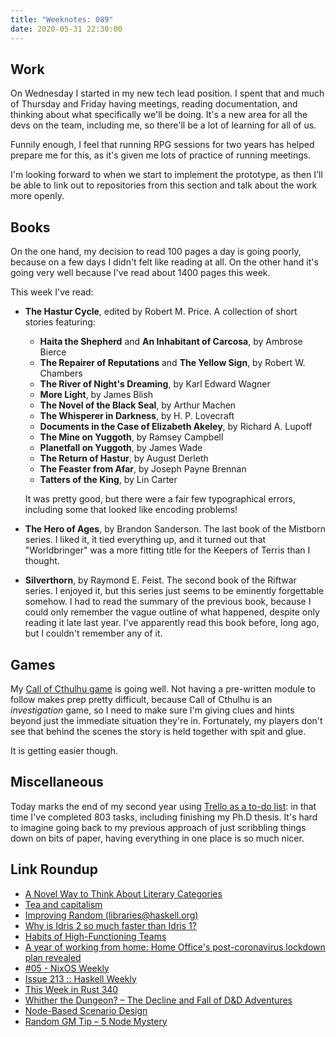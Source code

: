 ```yaml
---
title: "Weeknotes: 089"
date: 2020-05-31 22:30:00
---
```


## Work

On Wednesday I started in my new tech lead position.  I spent that and
much of Thursday and Friday having meetings, reading documentation,
and thinking about what specifically we'll be doing.  It's a new area
for all the devs on the team, including me, so there'll be a lot of
learning for all of us.

Funnily enough, I feel that running RPG sessions for two years has
helped prepare me for this, as it's given me lots of practice of
running meetings.

I'm looking forward to when we start to implement the prototype, as
then I'll be able to link out to repositories from this section and
talk about the work more openly.


## Books

On the one hand, my decision to read 100 pages a day is going poorly,
because on a few days I didn't felt like reading at all.  On the other
hand it's going very well because I've read about 1400 pages this
week.

This week I've read:

- **The Hastur Cycle**, edited by Robert M. Price.  A collection of
  short stories featuring:

  - **Haita the Shepherd** and **An Inhabitant of Carcosa**, by Ambrose Bierce
  - **The Repairer of Reputations** and **The Yellow Sign**, by Robert W. Chambers
  - **The River of Night's Dreaming**, by Karl Edward Wagner
  - **More Light**, by James Blish
  - **The Novel of the Black Seal**, by Arthur Machen
  - **The Whisperer in Darkness**, by H. P. Lovecraft
  - **Documents in the Case of Elizabeth Akeley**, by Richard A. Lupoff
  - **The Mine on Yuggoth**, by Ramsey Campbell
  - **Planetfall on Yuggoth**, by James Wade
  - **The Return of Hastur**, by August Derleth
  - **The Feaster from Afar**, by Joseph Payne Brennan
  - **Tatters of the King**, by Lin Carter

  It was pretty good, but there were a fair few typographical errors,
  including some that looked like encoding problems!

- **The Hero of Ages**, by Brandon Sanderson.  The last book of the
  Mistborn series.  I liked it, it tied everything up, and it turned
  out that "Worldbringer" was a more fitting title for the Keepers of
  Terris than I thought.

- **Silverthorn**, by Raymond E. Feist.  The second book of the
  Riftwar series.  I enjoyed it, but this series just seems to be
  eminently forgettable somehow.  I had to read the summary of the
  previous book, because I could only remember the vague outline of
  what happened, despite only reading it late last year.  I've
  apparently read this book before, long ago, but I couldn't remember
  any of it.


## Games

My [Call of Cthulhu game][] is going well.  Not having a pre-written
module to follow makes prep pretty difficult, because Call of Cthulhu
is an *investigation* game, so I need to make sure I'm giving clues
and hints beyond just the immediate situation they're in.
Fortunately, my players don't see that behind the scenes the story is
held together with spit and glue.

It is getting easier though.

[Call of Cthulhu game]: campaign-notes-2020-05-call-of-cthulhu.html


## Miscellaneous

Today marks the end of my second year using [Trello as a to-do
list][]: in that time I've completed 803 tasks, including finishing my
Ph.D thesis.  It's hard to imagine going back to my previous approach
of just scribbling things down on bits of paper, having everything in
one place is so much nicer.

[Trello as a to-do list]: self-organisation.html


## Link Roundup

- [A Novel Way to Think About Literary Categories](https://www.nybooks.com/daily/2020/05/25/a-novel-way-to-think-about-literary-categories/)
- [Tea and capitalism](https://aeon.co/essays/the-china-tea-trade-was-a-paradox-of-global-capitalism)
- [Improving Random (libraries@haskell.org)](https://mail.haskell.org/pipermail/libraries/2020-May/030461.html)
- [Why is Idris 2 so much faster than Idris 1?](https://www.type-driven.org.uk/edwinb/why-is-idris-2-so-much-faster-than-idris-1.html)
- [Habits of High-Functioning Teams](https://deniseyu.io/2020/05/23/habits-of-high-performing-teams.html)
- [A year of working from home: Home Office's post-coronavirus lockdown plan revealed](https://www.civilserviceworld.com/articles/news/year-working-home-home-offices-post-coronavirus-lockdown-plan-revealed)
- [#05 - NixOS Weekly](https://weekly.nixos.org/2020/05-nixos-weekly-2020-05.html)
- [Issue 213 :: Haskell Weekly](https://haskellweekly.news/issue/213.html)
- [This Week in Rust 340](https://this-week-in-rust.org/blog/2020/05/27/this-week-in-rust-340/)
- [Whither the Dungeon? – The Decline and Fall of D&D Adventures](https://thealexandrian.net/wordpress/44578/roleplaying-games/whither-the-dungeon-the-decline-and-fall-of-dd-adventures)
- [Node-Based Scenario Design](https://thealexandrian.net/wordpress/7949/roleplaying-games/node-based-scenario-design-part-1-the-plotted-approach)
- [Random GM Tip – 5 Node Mystery](https://thealexandrian.net/wordpress/37903/roleplaying-games/5-node-mystery)
